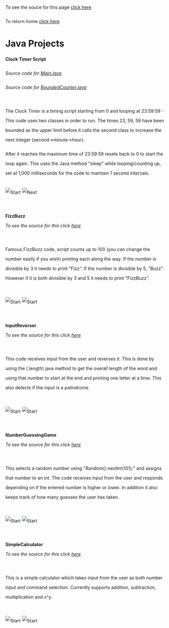 <style>
*{
  line-height:30px;
}
</style>

 <p>To see the souce for this page <a href="https://raw.githubusercontent.com/Zandian1/zandian1.github.io/master/JavaProjects.md">click here</a></p>
 <p>To return home <a href="https://zandian1.github.io/">click here</a></p>

  <h1>
  Java Projects
  </h1>
  

  
  <p5>
  <b>Clock Timer Script</b><br>
  
  <i>Source code for <a             href="https://raw.githubusercontent.com/Zandian1/Repository/master/Java/Clock%20Timer/src/com/company/Main.java">Main.java</a></i><br>

  <i>Source code for <a                           href="https://raw.githubusercontent.com/Zandian1/Repository/master/Java/Clock%20Timer/src/com/company/BoundedCounter.java">BoundedCounter.java</a></i><br><br>
  
  The Clock Timer is a timing script starting from 0 and looping at 23:59:59 - This code uses two classes in order   to run. The times 23, 59, 59 have been bounded as the upper limit before it calls the second class to increase the next       integer (second->minute->hour).<br>

  After it reaches the maximum time of 23:59:59 resets back to 0 to start the loop again. This uses the Java method "sleep"     while looping/counting up, set at 1,000 milliseconds for the code to maintain 1 second intervals.<br><br>
  <img src="https://user-images.githubusercontent.com/59313072/72336699-05d26b00-370d-11ea-8022-6dab29e0fbfa.png" alt="Start">
  <img src="https://user-images.githubusercontent.com/59313072/72336718-0bc84c00-370d-11ea-9326-e23d240988cd.png" alt="Next">   <br><br>
  
  <b>FizzBuzz</b><br>
  <i>To see the source for this click <a      href="https://raw.githubusercontent.com/Zandian1/Repository/master/Java/FizzBuzz">here</a></i><br><br>
  
  Famous FizzBuzz code, script counts up to 100 (you can change the number easily if you wish) printing each along the way. If   the number is divisible by 3 it needs to print "Fizz". If the number is divisible by 5, "Buzz". However if it is both         divisible by 3 and 5 it needs to print "FizzBuzz".<br><br>
  
  <img src="https://user-images.githubusercontent.com/59313072/72338060-6498e400-370f-11ea-9421-6e5fb1278266.png" alt="Start">
  <img src="https://user-images.githubusercontent.com/59313072/72338049-5fd43000-370f-11ea-88a4-a2a82e40e945.png" alt="Start">
  <br><br>
  
  <b>InputReverser</b><br>
  <i>To see the source for this click <a href="https://raw.githubusercontent.com/Zandian1/Repository/master/Java/InputReverser">here</a></i><br><br>
  
  This code receives input from the user and reverses it. This is done by using the (.length) java method to get the overall     length of the word and using that number to start at the end and printing one letter at a time. This also detects if the       input is a palindrome.<br><br>
 
 <img src="https://user-images.githubusercontent.com/59313072/72338794-f48b5d80-3710-11ea-9027-ce4a37259e06.png" alt="Start">
 <img src="https://user-images.githubusercontent.com/59313072/72338789-f2c19a00-3710-11ea-8c87-21826192215e.png" alt="Start">
 <br><br>
 
 <b>NumberGuessingGame</b><br>
  <i>To see the source for this click <a href="https://raw.githubusercontent.com/Zandian1/Repository/master/Java/NumberGuessingGame">here</a></i><br><br>
  
  This selects a random number using "Random().nextInt(101);" and assigns that number to an int. The code receives input from   the user and responds depending on if the entered number is higher or lower. In addition it also keeps track of how many       guesses the user has taken.<br><br>
  
 <img src="https://user-images.githubusercontent.com/59313072/72339567-39fc5a80-3712-11ea-9c3c-203b7b77eb83.png" alt="Start">
 <img src="https://user-images.githubusercontent.com/59313072/72339571-3bc61e00-3712-11ea-98fb-3408f08bebb5.png" alt="Start">
 <br><br>
 
 <b>SimpleCalculator</b><br>
  <i>To see the source for this click <a href="https://raw.githubusercontent.com/Zandian1/Repository/master/Java/SimpleCalculator">here</a></i><br><br>
  
  This is a simple calculator which takes input from the user as both number input and command selection. Currently supports     addition, subtraction, multiplication and x^y.<br><br>
  
 <img src="https://user-images.githubusercontent.com/59313072/72340078-43d28d80-3713-11ea-9440-2200f751b9b2.png" alt="Start">
 <img src="https://user-images.githubusercontent.com/59313072/72340076-41703380-3713-11ea-8bf9-7b4c81de4533.png" alt="Start">
 <br>
 </p5>
